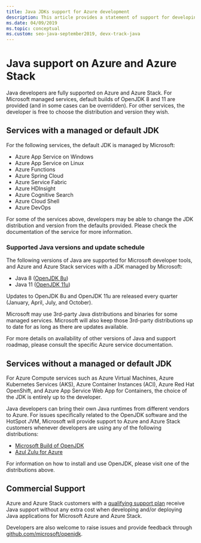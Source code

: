 ```yaml
---
title: Java JDKs support for Azure development
description: This article provides a statement of support for developing and running Java applications on Azure and Azure Stack.
ms.date: 04/09/2019
ms.topic: conceptual
ms.custom: seo-java-september2019, devx-track-java
---
```


# Java support on Azure and Azure Stack

Java developers are fully supported on Azure and Azure Stack. For Microsoft managed services, default builds of OpenJDK 8 and 11 are provided (and in some cases can be overridden). For other services, the developer is free to choose the distribution and version they wish.

## Services with a managed or default JDK

For the following services, the default JDK is managed by Microsoft:

* Azure App Service on Windows
* Azure App Service on Linux
* Azure Functions
* Azure Spring Cloud
* Azure Service Fabric
* Azure HDInsight
* Azure Cognitive Search
* Azure Cloud Shell
* Azure DevOps

For some of the services above, developers may be able to change the JDK distribution and version from the defaults provided. Please check the documentation of the service for more information. 

### Supported Java versions and update schedule

The following versions of Java are supported for Microsoft developer tools, and Azure and Azure Stack services with a JDK managed by Microsoft:

* Java 8 ([OpenJDK 8u](https://wiki.openjdk.java.net/display/jdk8u)) 
* Java 11 ([OpenJDK 11u](https://wiki.openjdk.java.net/display/JDKUpdates/JDK11u))

Updates to OpenJDK 8u and OpenJDK 11u are released every quarter (January, April, July, and October).

Microsoft may use 3rd-party Java distributions and binaries for some managed services. Microsoft will also keep those 3rd-party distributions up to date for as long as there are updates available.

For more details on availability of other versions of Java and support roadmap, please consult the specific Azure service documentation.

## Services without a managed or default JDK

For Azure Compute services such as Azure Virtual Machines, Azure Kubernetes Services (AKS), Azure Container Instances (ACI), Azure Red Hat OpenShift, and Azure App Service Web App for Containers, the choice of the JDK is entirely up to the developer.

Java developers can bring their own Java runtimes from different vendors to Azure. For issues specifically related to the OpenJDK software and the HotSpot JVM, Microsoft will provide support to Azure and Azure Stack customers whenever developers are using any of the following distributions:

* [Microsoft Build of OpenJDK](https://www.microsoft.com/openjdk)
* [Azul Zulu for Azure](https://www.azul.com/downloads/azure-only/zulu/)

For information on how to install and use OpenJDK, please visit one of the distributions above.

## Commercial Support

Azure and Azure Stack customers with a [qualifying support plan](https://azure.microsoft.com/en-ca/support/plans/) receive Java support without any extra cost when developing and/or deploying Java applications for Microsoft Azure and Azure Stack. 

Developers are also welcome to raise issues and provide feedback through [github.com/microsoft/openjdk](https://github.com/microsoft/openjdk).
